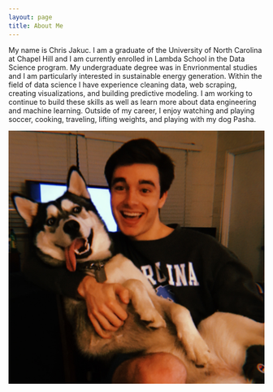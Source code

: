 ```yaml
---
layout: page
title: About Me
---
```


My name is Chris Jakuc. I am a graduate of the University of North Carolina at Chapel Hill and I am currently enrolled in Lambda School in the Data Science program. My undergraduate degree was in Envrionmental studies and I am particularly interested in sustainable energy generation. Within the field of data science I have experience cleaning data, web scraping, creating visualizations, and building predictive modeling. I am working to continue to build these skills as well as learn more about data engineering and machine learning. Outside of my career, I enjoy watching and playing soccer, cooking, traveling, lifting weights, and playing with my dog Pasha.


![Pasha](img/A8E0E3AF-28FA-410B-8954-F7EA4441DA85_1_201_a.jpeg)
